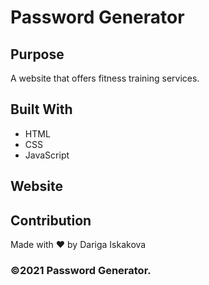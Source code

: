 # Password Generator

 ## Purpose
A website that offers fitness training services. 

## Built With
* HTML
* CSS
* JavaScript

## Website


## Contribution
Made with ❤️ by Dariga Iskakova

### ©️2021 Password Generator. 